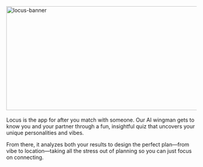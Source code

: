 <img width="1280" height="275" alt="locus-banner" src="https://github.com/user-attachments/assets/56a70e13-dfb1-4ecd-9fbd-ee0173ddf9e7" />
<br><br>
Locus is the app for after you match with someone. Our AI wingman gets to know you and your partner through a fun, insightful quiz that uncovers your unique personalities and vibes.


From there, it analyzes both your results to design the perfect plan—from vibe to location—taking all the stress out of planning so you can just focus on connecting.

